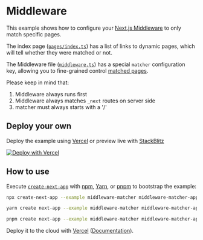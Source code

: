 # Middleware

This example shows how to configure your [Next.js Middleware](https://nextjs.org/docs/advanced-features/middleware) to only match specific pages.

The index page ([`pages/index.ts`](pages/index.ts)) has a list of links to dynamic pages, which will tell whether they were matched or not.

The Middleware file ([`middleware.ts`](middleware.ts)) has a special `matcher` configuration key, allowing you to fine-grained control [matched pages](https://nextjs.org/docs/advanced-features/middleware#matcher).

Please keep in mind that:

1. Middleware always runs first
1. Middleware always matches `_next` routes on server side
1. matcher must always starts with a '/'

## Deploy your own

Deploy the example using [Vercel](https://vercel.com?utm_source=github&utm_medium=readme&utm_campaign=next-example) or preview live with [StackBlitz](https://stackblitz.com/github/vercel/next.js/tree/canary/examples/middleware-matcher)

[![Deploy with Vercel](https://vercel.com/button)](https://vercel.com/new/clone?repository-url=https://github.com/vercel/next.js/tree/canary/examples/middleware-matcher&project-name=middleware-matcher&repository-name=middleware-matcher)

## How to use

Execute [`create-next-app`](https://github.com/vercel/next.js/tree/canary/packages/create-next-app) with [npm](https://docs.npmjs.com/cli/init), [Yarn](https://yarnpkg.com/lang/en/docs/cli/create/), or [pnpm](https://pnpm.io) to bootstrap the example:

```bash
npx create-next-app --example middleware-matcher middleware-matcher-app
```

```bash
yarn create next-app --example middleware-matcher middleware-matcher-app
```

```bash
pnpm create next-app --example middleware-matcher middleware-matcher-app
```

Deploy it to the cloud with [Vercel](https://vercel.com/new?utm_source=github&utm_medium=readme&utm_campaign=next-example) ([Documentation](https://nextjs.org/docs/deployment)).

